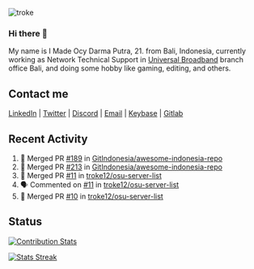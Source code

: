 ![troke](https://cardivo.vercel.app/api?name=I%20Made%20Ocy%20Darma%20Putra&description=Just%20pull-stack%20developer&image=https://avatars.githubusercontent.com/u/10250068?v=4&backgroundColor=%23DE834D)

### Hi there 👋

My name is I Made Ocy Darma Putra, 21. from Bali, Indonesia, currently working as Network Technical Support in [Universal Broadband](https://universal.net.id) branch office Bali, and doing some hobby like gaming, editing, and others.

## Contact me

[LinkedIn](https://linkedin.com/in/troke) | [Twitter](https://twitter.com/darma_ochi) | [Discord](https://link.troke.id/discord) | <a href="mailto:ochi@troke.id">Email</a> | [Keybase](https://keybase.io/troke) | [Gitlab](https://gitlab.com/troke12)

## Recent Activity

<!--START_SECTION:activity-->
1. 🎉 Merged PR [#189](https://github.com/GitIndonesia/awesome-indonesia-repo/pull/189) in [GitIndonesia/awesome-indonesia-repo](https://github.com/GitIndonesia/awesome-indonesia-repo)
2. 🎉 Merged PR [#213](https://github.com/GitIndonesia/awesome-indonesia-repo/pull/213) in [GitIndonesia/awesome-indonesia-repo](https://github.com/GitIndonesia/awesome-indonesia-repo)
3. 🎉 Merged PR [#11](https://github.com/troke12/osu-server-list/pull/11) in [troke12/osu-server-list](https://github.com/troke12/osu-server-list)
4. 🗣 Commented on [#11](https://github.com/troke12/osu-server-list/issues/11) in [troke12/osu-server-list](https://github.com/troke12/osu-server-list)
5. 🎉 Merged PR [#10](https://github.com/troke12/osu-server-list/pull/10) in [troke12/osu-server-list](https://github.com/troke12/osu-server-list)
<!--END_SECTION:activity-->

## Status

[![Contribution Stats](https://github-contribution-stats.vercel.app/api/?username=troke12)](https://github.com/LordDashMe/github-contribution-stats/)

[![Stats Streak](https://github-readme-streak-stats.herokuapp.com/?user=troke12)](https://github.com/troke12/)
